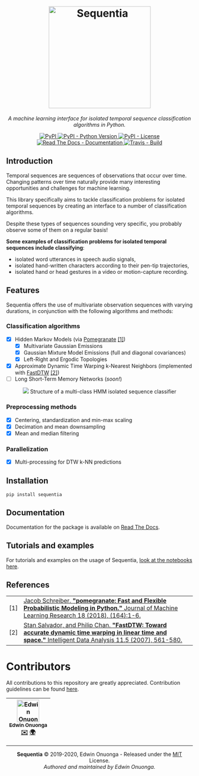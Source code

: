 <p align="center">
  <h1 align="center">
    <img src="https://i.ibb.co/42GkhfR/sequentia.png" width="275px" alt="Sequentia">
  </h1>
</p>

<p align="center">
  <em>A machine learning interface for isolated temporal sequence classification algorithms in Python.</em>
</p>

<p align="center">
  <div align="center">
    <a href="https://pypi.org/project/sequentia">
      <img src="https://img.shields.io/pypi/v/sequentia?style=flat-square" alt="PyPI"/>
    </a>
    <a href="https://pypi.org/project/sequentia">
      <img src="https://img.shields.io/pypi/pyversions/sequentia?style=flat-square" alt="PyPI - Python Version"/>
    </a>
    <a href="https://raw.githubusercontent.com/eonu/sequentia/master/LICENSE">
      <img src="https://img.shields.io/pypi/l/sequentia?style=flat-square" alt="PyPI - License"/>
    </a>
    <a href="https://sequentia.readthedocs.io/en/latest">
      <img src="https://readthedocs.org/projects/sequentia/badge/?version=latest&style=flat-square" alt="Read The Docs - Documentation">
    </a>
    <a href="https://travis-ci.org/eonu/sequentia">
      <img src="https://img.shields.io/travis/eonu/sequentia?logo=travis&style=flat-square" alt="Travis - Build">
    </a>
  </div>
</p>

## Introduction

Temporal sequences are sequences of observations that occur over time. Changing patterns over time naturally provide many interesting opportunities and challenges for machine learning.

This library specifically aims to tackle classification problems for isolated temporal sequences by creating an interface to a number of classification algorithms.

Despite these types of sequences sounding very specific, you probably observe some of them on a regular basis!

**Some examples of classification problems for isolated temporal sequences include classifying**:

- isolated word utterances in speech audio signals,
- isolated hand-written characters according to their pen-tip trajectories,
- isolated hand or head gestures in a video or motion-capture recording.

## Features

Sequentia offers the use of multivariate observation sequences with varying durations, in conjunction with the following algorithms and methods:

### Classification algorithms

- [x] Hidden Markov Models (via [Pomegranate](https://github.com/jmschrei/pomegranate) [[1]](#references))
  - [x] Multivariate Gaussian Emissions
  - [x] Gaussian Mixture Model Emissions (full and diagonal covariances)
  - [x] Left-Right and Ergodic Topologies
- [x] Approximate Dynamic Time Warping k-Nearest Neighbors (implemented with [FastDTW](https://github.com/slaypni/fastdtw) [[2]](#references))
- [ ] Long Short-Term Memory Networks (_soon!_)

<p align="center">
  <img src="https://i.ibb.co/jVD2S4b/classifier.png"/>
  Structure of a multi-class HMM isolated sequence classifier
</p>

### Preprocessing methods

- [x] Centering, standardization and min-max scaling
- [x] Decimation and mean downsampling
- [x] Mean and median filtering

### Parallelization

- [x] Multi-processing for DTW k-NN predictions

## Installation

```console
pip install sequentia
```

## Documentation

Documentation for the package is available on [Read The Docs](https://sequentia.readthedocs.io/en/latest).

## Tutorials and examples

For tutorials and examples on the usage of Sequentia, [look at the notebooks here](https://nbviewer.jupyter.org/github/eonu/sequentia/tree/master/notebooks/).

## References

<table>
  <tbody>
    <tr>
      <td>[1]</td>
      <td>
        <a href="http://jmlr.org/papers/volume18/17-636/17-636.pdf">Jacob Schreiber. <b>"pomegranate: Fast and Flexible Probabilistic Modeling in Python."</b> Journal of Machine Learning Research 18 (2018), (164):1-6.</a>
      </td>
    </tr>
    <tr>
      <td>[2]</td>
      <td>
        <a href="https://pdfs.semanticscholar.org/05a2/0cde15e172fc82f32774dd0cf4fe5827cad2.pdf">Stan Salvador, and Philip Chan. <b>"FastDTW: Toward accurate dynamic time warping in linear time and space."</b> Intelligent Data Analysis 11.5 (2007), 561-580.</a>
      </td>
    </tr>
  </tbody>
</table>

# Contributors

All contributions to this repository are greatly appreciated. Contribution guidelines can be found [here](/CONTRIBUTING.md).

<table>
	<thead>
		<tr>
			<th align="center">
        <a href="https://github.com/eonu">
        <img src="https://avatars0.githubusercontent.com/u/24795571?s=460&v=4" alt="Edwin Onuonga" width="60px">
        <br/><sub><b>Edwin Onuonga</b></sub>
        </a>
        <br/>
        <a href="mailto:ed@eonu.net">✉️</a>
        <a href="https://eonu.net">🌍</a>
			</th>
			<!-- Add more <th></th> blocks for more contributors -->
		</tr>
	</thead>
</table>

---

<p align="center">
  <b>Sequentia</b> &copy; 2019-2020, Edwin Onuonga - Released under the <a href="https://opensource.org/licenses/MIT">MIT</a> License.<br/>
  <em>Authored and maintained by Edwin Onuonga.</em>
</p>